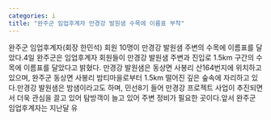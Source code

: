 ```yaml
---
categories: i
title: "완주군 임업후계자 만경강 발원샘 수목에 이름표 부착"
---
```

완주군 임업후계자(회장 한민석) 회원 10명이 만경강 발원샘 주변의 수목에 이름표를 달았다.4일 완주군은 임업후계자 회원들이 만경강 발원샘 주변과 진입로 1.5km 구간의 수목에 이름표를 달았다고 밝혔다. 만경강 발원샘은 동상면 사봉리 산164번지에 위치하고 있으며, 완주군 동상면 사봉리 밤티마을로부터 1.5km 떨어진 깊은 숲속에 자리하고 있다.만경강 발원샘은 밤샘이라고도 하며, 민선8기 들어 만경강 프로젝트 사업이 추진되면서 더욱 관심을 끌고 있어 탐방객이 늘고 있어 주변 정비가 필요한 곳이다.앞서 완주군 임업후계자는 지난달 유